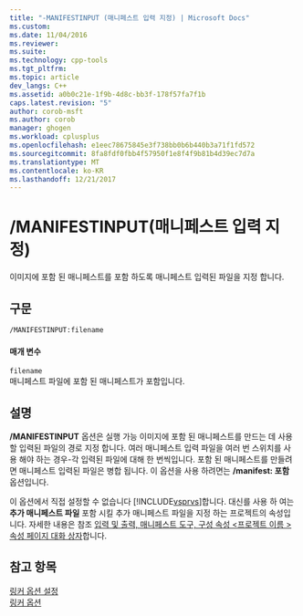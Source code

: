 ```yaml
---
title: "-MANIFESTINPUT (매니페스트 입력 지정) | Microsoft Docs"
ms.custom: 
ms.date: 11/04/2016
ms.reviewer: 
ms.suite: 
ms.technology: cpp-tools
ms.tgt_pltfrm: 
ms.topic: article
dev_langs: C++
ms.assetid: a0b0c21e-1f9b-4d8c-bb3f-178f57fa7f1b
caps.latest.revision: "5"
author: corob-msft
ms.author: corob
manager: ghogen
ms.workload: cplusplus
ms.openlocfilehash: e1eec78675845e3f738bb0b6b440b3a71f1fd572
ms.sourcegitcommit: 8fa8fdf0fbb4f57950f1e8f4f9b81b4d39ec7d7a
ms.translationtype: MT
ms.contentlocale: ko-KR
ms.lasthandoff: 12/21/2017
---
```

# <a name="manifestinput-specify-manifest-input"></a>/MANIFESTINPUT(매니페스트 입력 지정)
이미지에 포함 된 매니페스트를 포함 하도록 매니페스트 입력된 파일을 지정 합니다.  
  
## <a name="syntax"></a>구문  
  
```  
/MANIFESTINPUT:filename  
```  
  
#### <a name="parameters"></a>매개 변수  
 `filename`  
 매니페스트 파일에 포함 된 매니페스트가 포함입니다.  
  
## <a name="remarks"></a>설명  
 **/MANIFESTINPUT** 옵션은 실행 가능 이미지에 포함 된 매니페스트를 만드는 데 사용할 입력된 파일의 경로 지정 합니다. 여러 매니페스트 입력 파일을 여러 번 스위치를 사용 해야 하는 경우-각 입력된 파일에 대해 한 번씩입니다. 포함 된 매니페스트를 만들려면 매니페스트 입력된 파일은 병합 됩니다. 이 옵션을 사용 하려면는 **/manifest: 포함** 옵션입니다.  
  
 이 옵션에서 직접 설정할 수 없습니다 [!INCLUDE[vsprvs](../../assembler/masm/includes/vsprvs_md.md)]합니다. 대신를 사용 하 여는 **추가 매니페스트 파일** 포함 시킬 추가 매니페스트 파일을 지정 하는 프로젝트의 속성입니다. 자세한 내용은 참조 [입력 및 출력, 매니페스트 도구, 구성 속성 \<프로젝트 이름 > 속성 페이지 대화 상자](../../ide/input-and-output-manifest-tool.md)합니다.  
  
## <a name="see-also"></a>참고 항목  
 [링커 옵션 설정](../../build/reference/setting-linker-options.md)   
 [링커 옵션](../../build/reference/linker-options.md)